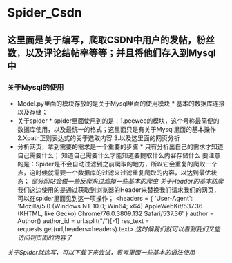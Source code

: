 # Spider_Csdn
## 这里面是关于编写，爬取CSDN中用户的发帖，粉丝数，以及评论结帖率等等；并且将他们存入到Mysql中
### 关于Mysql的使用
* Model.py里面的模块存放的是关于Mysql里面的使用模块 *
基本的数据库连接以及存储；
* 关于spider *
spider里面使用到的是：1.peewee的模块，这个号称最简便的数据库使用，以及最统一的格式；这里面只是有关于Mysql里面的基本操作
2.Xpath正则表达式的关于选取内容
3.以及这里面的网页分析
* 分析网页，拿到需要的需求是一个重要的步骤 *
只有分析出自己的需求才知道自己需要什么；
知道自己需要什么才能知道要提取什么内容存储什么
要注意的是：Spider是不会自动过滤到之前爬取的地方，所以它会重复的爬取一个点，这时候就需要一个数据库的过滤来过滤重复爬取的内容，以达到最优状态；
*部分网站会做一些反爬来过滤掉一些基本的爬虫*
_关于Header的基本防爬_
我们这边使用的是通过获取到浏览器的Header来替换我们请求我们的网页，可以在spider里面见到这一项操作；
<headers = {
        'User-Agent': 'Mozilla/5.0 (Windows NT 10.0; Win64; x64) AppleWebKit/537.36 (KHTML, like Gecko) Chrome/76.0.3809.132 Safari/537.36'
    }
    author = Author()
    author_id = url.split("/")[-1]
    res_text = requests.get(url,headers=headers).text>
  _这时候我们就可以看到我们又能访问到页面的内容了_
  
 *关于Spider就这写，可以下载下来尝试，思考里面一些基本的语法使用*
